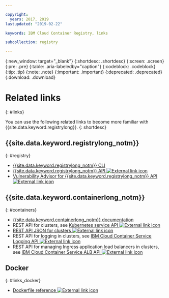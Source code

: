 ```yaml
---

copyright:
  years: 2017, 2019
lastupdated: "2019-02-22"

keywords: IBM Cloud Container Registry, links

subcollection: registry

---
```


{:new_window: target="_blank"}
{:shortdesc: .shortdesc}
{:screen: .screen}
{:pre: .pre}
{:table: .aria-labeledby="caption"}
{:codeblock: .codeblock}
{:tip: .tip}
{:note: .note}
{:important: .important}
{:deprecated: .deprecated}
{:download: .download}

# Related links
{: #links}

You can use the following related links to become more familiar with {{site.data.keyword.registrylong}}.
{: shortdesc}

## {{site.data.keyword.registrylong_notm}}
{: #registry}

- [{{site.data.keyword.registrylong_notm}} CLI](/docs/container-registry-cli-plugin?topic=container-registry-cli-plugin-containerregcli)
- [{{site.data.keyword.registrylong_notm}} API ![External link icon](../../icons/launch-glyph.svg "External link icon")](https://cloud.ibm.com/apidocs/container-registry)
- [Vulnerability Advisor for {{site.data.keyword.registrylong_notm}} API ![External link icon](../../icons/launch-glyph.svg "External link icon")](https://cloud.ibm.com/apidocs/container-registry/va)

## {{site.data.keyword.containerlong_notm}}
{: #containers}

- [{{site.data.keyword.containerlong_notm}} documentation](/docs/containers?topic=containers-container_index#container_index)
- REST API for clusters, see [Kubernetes service API ![External link icon](../../icons/launch-glyph.svg "External link icon")](https://containers.bluemix.net/swagger-api/)
- [REST API JSON for clusters ![External link icon](../../icons/launch-glyph.svg "External link icon")](https://containers.bluemix.net/swagger-api/swagger.json)
- REST API for logging in clusters, see [IBM Cloud Container Service Logging API ![External link icon](../../icons/launch-glyph.svg "External link icon")](https://us-south.containers.bluemix.net/swagger-logging/)
- REST API for managing Ingress application load balancers in clusters, see [IBM Cloud Container Service ALB API ![External link icon](../../icons/launch-glyph.svg "External link icon")](https://us-south.containers.bluemix.net/swagger-alb-api/)

## Docker
{: #links_docker}

- [Dockerfile reference ![External link icon](../../icons/launch-glyph.svg "External link icon")](https://docs.docker.com/engine/reference/builder/)
